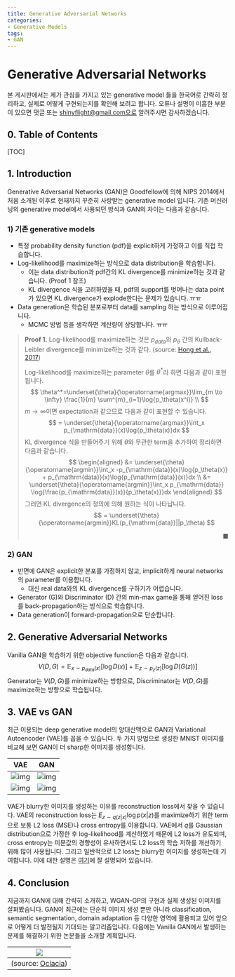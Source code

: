 ```yaml
---
title: Generative Adversarial Networks
categories:
- Generative Models
tags:
- GAN
---
```


# Generative Adversarial Networks

본 게시판에서는 제가 관심을 가지고 있는 generative model 들을 한국어로 간략히 정리하고, 실제로 어떻게 구현되는지를 확인해 보려고 합니다. 오류나 설명이 미흡한 부분이 있으면 댓글 또는 shinyflight@gmail.com으로 알려주시면 감사하겠습니다.

## 0. Table of Contents

[TOC]

## 1. Introduction

Generative Adversarial Networks (GAN)은 Goodfellow에 의해 NIPS 2014에서 처음 소개된 이후로 현재까지 꾸준히 사랑받는 generative model 입니다. 기존 머신러닝의 generative model에서 사용되던 방식과 GAN의 차이는 다음과 같습니다.

### 1) 기존 generative models

- 특정 probability density function (pdf)을 explicit하게 가정하고 이를 직접 학습합니다. 
- Log-likelihood를 maximize하는 방식으로 data distribution을 학습합니다.
  - 이는 data distribution과 pdf간의 KL divergence를 minimize하는 것과 같습니다. (Proof 1 참조)
  - KL divergence 식을 고려하였을 때, pdf의 support를 벗어나는 data point가 있으면 KL divergence가 explode한다는 문제가 있습니다. ㅠㅠ
- Data generation은 학습된 분포로부터 data를 sampling 하는 방식으로 이루어집니다. 
  - MCMC 방법 등을 생각하면 계산량이 상당합니다. ㅠㅠ



> **Proof 1.**  Log-likelihood를 maximize하는 것은 $p_{data}$와 $p_\theta$ 간의 Kullback-Leibler divergence를 minimize하는 것과 같다. (source: [Hong et al., 2017](https://arxiv.org/pdf/1711.05914.pdf))
>
> Log-likelihood를 maximize하는 parameter $\theta​$를 $\theta^*​$라 하면 다음과 같이 표현됩니다.
> $$
> \theta^*=\underset{\theta}{\operatorname{argmax}}\lim_{m \to \infty} \frac{1}{m} \sum^{m}_{i=1}\log{p_\theta(x^i)} \\
> $$
> $m \to \infty​$이면 expectation과 같으므로 다음과 같이 표현할 수 있습니다.
> $$
> = \underset{\theta}{\operatorname{argmax}}\int_x p_{\mathrm{data}}(x)\log{p_\theta(x)}dx
> $$
> KL divergence 식을 만들어주기 위해 $\theta​$와 무관한 term을 추가하여 정리하면 다음과 같습니다.
> $$
> \begin{aligned}
> &= \underset{\theta}{\operatorname{argmin}}\int_x -p_{\mathrm{data}}(x)\log{p_\theta(x)} + p_{\mathrm{data}}(x)\log{p_{\mathrm{data}}(x)}dx \\
> &= \underset{\theta}{\operatorname{argmin}}\int_x p_{\mathrm{data}} \log{\frac{p_{\mathrm{data}}(x)}{p_\theta(x)}}dx
> \end{aligned}
> $$
> 그러면 KL divergence의 정의에 의해 원하는 식이 나타납니다.
> $$
> = \underset{\theta}{\operatorname{argmin}}KL(p_{\mathrm{data}}||p_\theta)
> $$
>
> <div style="text-align: right"> ■ </div>

### 2) GAN

- 반면에 GAN은 explicit한 분포를 가정하지 않고, implicit하게 neural networks의 parameter를 이용합니다.
  - 대신 real data와의 KL divergence를 구하기가 어렵습니다.
- Generator (G)와 Discriminator (D) 간의 min-max game을 통해 얻어진 loss를 back-propagation하는 방식으로 학습합니다.
- Data generation이 forward-propagation으로 단순합니다.



## 2. Generative Adversarial Networks

Vanilla GAN을 학습하기 위한 objective function은 다음과 같습니다.
$$
V(D,G)=\mathbb{E}_{x \sim p_{data}(x)}[\log{D(x)}] + \mathbb{E}_{z \sim p_{z}(z)}[\log{D(G(z))}]
$$
Generator는 $V(D,G)​$를 minimize하는 방향으로, Discriminator는 $V(D,G)​$를 maximize하는 방향으로 학습됩니다.



## 3. VAE vs GAN

최근 이용되는 deep generative model의 양대산맥으로 GAN과 Variational Autoencoder (VAE)를 꼽을 수 있습니다. 두 가지 방법으로 생성한 MNIST 이미지를 비교해 보면 GAN이 더 sharp한 이미지를 생성합니다.

|                             VAE                              |                             GAN                              |
| :----------------------------------------------------------: | :----------------------------------------------------------: |
| ![img](https://t1.daumcdn.net/cfile/tistory/996649355C64FDDE19) | ![img](https://t1.daumcdn.net/cfile/tistory/993F27355C64FDDD11) |
| ![img](https://t1.daumcdn.net/cfile/tistory/990597355C64FDDF1C) | ![img](https://t1.daumcdn.net/cfile/tistory/992474355C64FDDD1B) |

 VAE가 blurry한 이미지를 생성하는 이유를 reconstruction loss에서 찾을 수 있습니다. VAE의 reconstruction loss는 $E_{z \sim q(z|x)}\log{p(x|z)}​$를 maximize하기 위한 term으로 보통 L2 loss (MSE)나 cross entropy를 이용합니다. VAE에서 $q​$를 Gaussian distribution으로 가정한 후 log-likelihood를 계산하였기 때문에  L2 loss가 유도되며, cross entropy는 미분값의 경향성이 유사하면서도 L2 loss의 학습 저하를 개선하기 위해 많이 사용됩니다. 그리고 일반적으로 L2 loss는 blurry한 이미지를 생성하는데 기여합니다. 이에 대한 설명은 [여기](https://wiseodd.github.io/techblog/2017/02/09/why-l2-blurry/)에 잘 설명되어 있습니다.



## 4. Conclusion

지금까지 GAN에 대해 간략히 소개하고, WGAN-GP의 구현과 실제 생성된 이미지를 살펴봤습니다. GAN이 최근에는 단순히 이미지 생성 뿐만 아니라 classification, semantic segmentation, domain adaptation 등 다양한 영역에 활용되고 있어 앞으로 어떻게 더 발전될지 기대되는 알고리즘입니다. 다음에는 Vanilla GAN에서 발생하는 문제를 해결하기 위한 논문들을 소개할 계획입니다.

| <img style='max-height:90%; max-width:90%;'  src='https://t1.daumcdn.net/cfile/tistory/99D345355C64FDDE1D'> |
| :----------------------------------------------------------: |
|   (source: [Ociacia](https://www.deviantart.com/ociacia))    |



